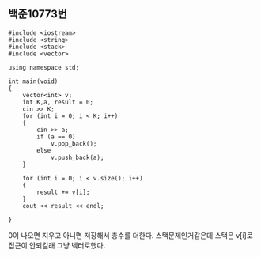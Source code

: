 ## 백준10773번

```
#include <iostream>
#include <string>
#include <stack>
#include <vector>

using namespace std;

int main(void)
{
	vector<int> v;
	int K,a, result = 0;
	cin >> K;
	for (int i = 0; i < K; i++)
	{
		cin >> a;
		if (a == 0)
			v.pop_back();
		else
			v.push_back(a);
	}

	for (int i = 0; i < v.size(); i++)
	{
		result += v[i];
	}
	cout << result << endl;
	
}
```

0이 나오면 지우고 아니면 저장해서 총수를 더한다. 스택문제인거같은데 스택은 v[i]로 접근이 안되길래 그냥 벡터로했다.